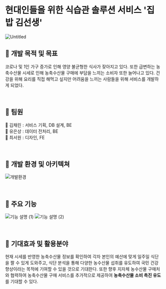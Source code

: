 # 현대인들을 위한 식습관 솔루션 서비스 '집밥 김선생'
![Untitled](https://user-images.githubusercontent.com/69072701/190056370-e2bc5c54-fdc7-4c03-a3f6-0bf3fe3ec716.png)


## 📒 개발 목적 및 목표
코로나 및 1인 가구 증가로 인해 영양 불균형한 식사가 잦아지고 있다. 
또한 급변하는 농축수산물 시세로 인해 농축수산물 구매에 부담을 느끼는 소비자 또한 늘어나고 있다. 
건강을 위해 요리를 직접 해먹고 싶지만 어려움을 느끼는 사람들을 위해 서비스를 개발하게 되었다.

<br>

## 📒 팀원
👩 김채린 : 서비스 기획, DB 설계, BE 
<br>
🧑 유은상 : 데이터 전처리, BE
<br>
👦 최서원 : 디자인, FE

<br>

## 📒 개발 환경 및 아키텍쳐
![개발환경](https://user-images.githubusercontent.com/69072701/190056555-784ba3b3-92fe-4398-9308-0e85243c24e7.png)

<br>

## 📒 주요 기능
![기능 설명 (1)](https://user-images.githubusercontent.com/69072701/190059091-bcda3486-d262-49f9-9e97-1c2ca598a32c.png)
![기능 설명 (2)](https://user-images.githubusercontent.com/69072701/190059518-3c61d983-bfe7-4b3c-beee-32f001c63be6.png)


<br>

## 📒 기대효과 및 활용분야
현재 시세를 반영한 농축수산물 정보를 확인하여 각자 본인의 예산에 맞게 일주일 식단을 짤 수 있게 도와주고, 식단 분석을 통해 다양한 농수산물 섭취를 유도하여 국민 건강 향상이라는 목적에 기여할 수 있을 것으로 기대한다.
또한 향후 지자체 농수산물 구매처와 협력하여 농축수산물 구매 서비스를 추가적으로 제공하여 <b>농축수산물 소비 촉진 유도</b>를 기대할 수 있다.
